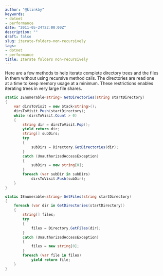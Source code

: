 ```yaml
---
author: "@klinkby"
keywords:
- dotnet
- performance
date: "2011-05-24T22:00:00Z"
description: ""
draft: false
slug: iterate-folders-non-recursively
tags:
- dotnet
- performance
title: Iterate folders non-recursively
---
```



Here are a few methods to help iterate complete directory trees and the files in them without using recursive method calls. The directories are read one at a time to keep memory usage at a minimum. These restrictions enables iterating trees in very large file shares.   

```C#
static IEnumerable<string> GetDirectories(string startDirectory)
{
    var dirsToVisit = new Stack<string>();
    dirsToVisit.Push(startDirectory);
    while (dirsToVisit.Count > 0)
    {
        string dir = dirsToVisit.Pop();
        yield return dir;
        string[] subDirs;
        try
        {
            subDirs = Directory.GetDirectories(dir);
        }
        catch (UnauthorizedAccessException)
        {
            subDirs = new string[0];
        }
        foreach (var subDir in subDirs)
            dirsToVisit.Push(subDir);
    }
}

static IEnumerable<string> GetFiles(string startDirectory)
{
    foreach (var dir in GetDirectories(startDirectory))
    {
        string[] files;
        try
        {
            files = Directory.GetFiles(dir);
        }
        catch (UnauthorizedAccessException)
        {
            files = new string[0];
        }
        foreach (var file in files)
            yield return file;
    }
}
```